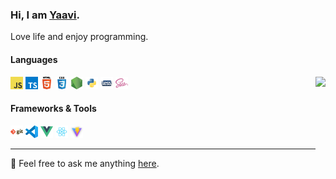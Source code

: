 ### Hi, I am <a target="_blank" href="https://yaavi.me"><ins>Yaavi</ins></a>.

Love life and enjoy programming. 

#### Languages

<img height=180 align="right" src="https://github-readme-stats.vercel.app/api?username=vsme&theme=github_dark_dimmed" />

<code><img height="20" src="https://raw.githubusercontent.com/github/explore/main/topics/javascript/javascript.png" alt="javascript" /></code>
<code><img height="20" src="https://raw.githubusercontent.com/github/explore/main/topics/typescript/typescript.png" alt="typescript" /></code>
<code><img height="20" src="https://raw.githubusercontent.com/github/explore/main/topics/html/html.png" alt="html" /></code>
<code><img height="20" src="https://raw.githubusercontent.com/github/explore/main/topics/css/css.png" alt="css" /></code>
<code><img height="20" src="https://raw.githubusercontent.com/github/explore/main/topics/nodejs/nodejs.png" alt="nodejs" /></code>
<code><img height="20" src="https://raw.githubusercontent.com/github/explore/main/topics/python/python.png" alt="python" /></code>
<code><img height="20" src="https://raw.githubusercontent.com/github/explore/main/topics/less/less.png" alt="less" /></code>
<code><img height="20" src="https://raw.githubusercontent.com/github/explore/main/topics/sass/sass.png" alt="sass" /></code>

#### Frameworks & Tools

<code><img height="20" src="https://raw.githubusercontent.com/github/explore/main/topics/git/git.png" alt="git" /></code>
<code><img height="20" src="https://raw.githubusercontent.com/github/explore/main/topics/visual-studio-code/visual-studio-code.png" alt="visual-studio-code" /></code>
<code><img height="20" src="https://raw.githubusercontent.com/github/explore/main/topics/vue/vue.png" alt="vue" /></code>
<code><img height="20" src="https://raw.githubusercontent.com/github/explore/main/topics/react/react.png" alt="react" /></code>
<code><img height="20" src="https://raw.githubusercontent.com/github/explore/main/topics/vite/vite.png" alt="vite" /></code>

---

💬 Feel free to ask me anything [here](https://github.com/vsme/vsme/issues).
<!--
✨ Never too old to learn
**vsme/vsme** is a ✨ _special_ ✨ repository because its `README.md` (this file) appears on your GitHub profile.

Here are some ideas to get you started:

- 🔭 I’m currently working on ...
- 🌱 I’m currently learning ...
- 👯 I’m looking to collaborate on ...
- 🤔 I’m looking for help with ...
- 💬 Ask me about ...
- 📫 How to reach me: ...
- 😄 Pronouns: ...
- ⚡ Fun fact: ...
-->
